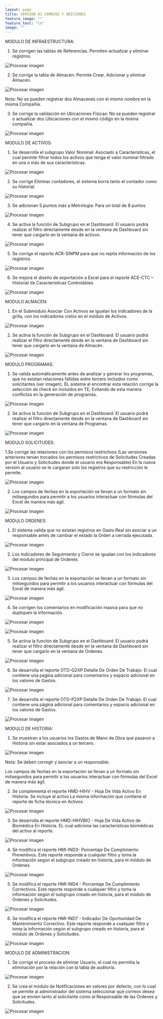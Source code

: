 ```yaml
---
layout: page
title: VERSION 81 CAMBIOS Y ADICIONES
feature_image: ""
feature_text: "\n"
image: ""
---
```

MODULO DE INFRAESTRUCTURA:

1. Se corrigen las tablas de Referencias. Permiten actualizar y eliminar registros.

![Procesar imagen](https://ayuda.winsoftware.com.co/assets/images/uploads/Referencias.png)

2. Se corrige la tabla de Almacén:  Permite Crear, Adicionar y eliminar Almacén.

![Procesar imagen](https://ayuda.winsoftware.com.co/assets/images/uploads/Almacen.png)

Nota: No se pueden registrar dos Almacenes con el mismo nombre en la misma Compañía.


3. Se corrige la validación en Ubicaciones Físicas: No se pueden registrar o actualizar dos Ubicaciones con el mismo código en la misma compañía.

![Procesar imagen](https://ayuda.winsoftware.com.co/assets/images/uploads/UbiFIsi.png)


MODULO DE ACTIVOS:

1. Se desarrolla el subgrupo Valor Nominal: Asociado a Características, el cual permite filtrar todos los activos que tenga el valor nominal filtrado en una o más de sus características.

![Procesar imagen](https://ayuda.winsoftware.com.co/assets/images/uploads/ValorNominal.png)

2. Se corrige Eliminar contadores, el sistema borra tanto el contador como su historial.

![Procesar imagen](https://ayuda.winsoftware.com.co/assets/images/uploads/DeleteCont.png)

3. Se adicionan 5 puntos más a Metrología: Para un total de 8 puntos

![Procesar imagen](https://ayuda.winsoftware.com.co/assets/images/uploads/AddMetrol.png)

4. Se activa la función de Subgrupo en el Dashboard: El usuario podrá realizar el filtro directamente desde en la ventana de Dashboard sin tener que cargarlo en la ventana de activos.

![Procesar imagen](https://ayuda.winsoftware.com.co/assets/images/uploads/DashAct.png)

5. Se corrige el reporte ACR-SINPM para que no repita información de los registros.

![Procesar imagen](https://ayuda.winsoftware.com.co/assets/images/uploads/RepACRSINPM.png)

6. Se mejora el diseño de exportación a Excel para el reporte ACE-CTC – Historial de Características Controlables.

![Procesar imagen](https://ayuda.winsoftware.com.co/assets/images/uploads/RepACECTC.png)


MODULO ALMACEN:

1. En el Submódulo Asociar Con Activos se igualan los indicadores de la grilla, con los indicadores vistos en el módulo de Activos.

![Procesar imagen](https://ayuda.winsoftware.com.co/assets/images/uploads/AsociarActivos.png)


 

2. Se activa la función de Subgrupo en el Dashboard: El usuario podrá realizar el filtro directamente desde en la ventana de Dashboard sin tener que cargarlo en la ventana de Almacén.

![Procesar imagen](https://ayuda.winsoftware.com.co/assets/images/uploads/DashAlmacen.png)


 



MODULO PROGRAMAS:

1. Se valida automáticamente antes de analizar y generar los programas, que no existan relaciones fallidas entre tercero incluidos como solicitantes (ver imagen). EL sistema al encontrar esta relación corrige la selección de check en incluidos en TE; Evitando de esta manera conflictos en la generación de programas.


 
![Procesar imagen](https://ayuda.winsoftware.com.co/assets/images/uploads/ProgError.png)




2. Se activa la función de Subgrupo en el Dashboard: El usuario podrá realizar el filtro directamente desde en la ventana de Dashboard sin tener que cargarlo en la ventana de Programas.


 
![Procesar imagen](https://ayuda.winsoftware.com.co/assets/images/uploads/DashProg.png)



MODULO SOLICITUDES:



1.Se corrige las relaciones con los permisos restrictivos (Las versiones anteriores tenían trocados los permisos restrictivos de Solicitudes Creadas por el Usuario y Solicitudes donde el usuario era Responsable)
En la nueva versión al usuario se le cargaran solo los registros que su restricción le permite.

![Procesar imagen](https://ayuda.winsoftware.com.co/assets/images/uploads/PermitSS.png)


 
2. Los campos de fechas en la exportación se llevan a un formato sin milisegundos para permitir a los usuarios interactuar con fórmulas del Excel de manera más ágil.

![Procesar imagen](https://ayuda.winsoftware.com.co/assets/images/uploads/ExportSS.png)



 





MODULO ORDENES:



1. El sistema valida que no existan registros en Gasto Real sin asociar a un responsable antes de cambiar el estado la Orden a cerrada ejecutada.

![Procesar imagen](https://ayuda.winsoftware.com.co/assets/images/uploads/ValidOT.png)


 





2. Los indicadores de Seguimiento y Cierre se igualan con los indicadores del modulo principal de Ordenes

![Procesar imagen](https://ayuda.winsoftware.com.co/assets/images/uploads/TraceCloseInd.png) 

 




3. Los campos de fechas en la exportación se llevan a un formato sin milisegundos para permitir a los usuarios interactuar con fórmulas del Excel de manera más ágil.

![Procesar imagen](https://ayuda.winsoftware.com.co/assets/images/uploads/ExportOT.png)



 











4. Se corrigen los comentarios en modificación masiva para que no dupliquen la información.

![Procesar imagen](https://ayuda.winsoftware.com.co/assets/images/uploads/ModComU.png) 


 
![Procesar imagen](https://ayuda.winsoftware.com.co/assets/images/uploads/ModComD.png)
 

5. Se activa la función de Subgrupo en el Dashboard: El usuario podrá realizar el filtro directamente desde en la ventana de Dashboard sin tener que cargarlo en la ventana de Ordenes.  

![Procesar imagen](https://ayuda.winsoftware.com.co/assets/images/uploads/DashOT.png)




6. Se desarrolla el reporte OTD-G2XP	Detalle De Orden De Trabajo: El cual contiene una pagina adicional para comentarios y espacio adicional en los valores de Gastos.

![Procesar imagen](https://ayuda.winsoftware.com.co/assets/images/uploads/RepOTD-G2XP.png)


 


7. Se desarrolla el reporte OTD-P2XP	Detalle De Orden De Trabajo: El cual contiene una página adicional para comentarios y espacio adicional en los valores de Gastos.

![Procesar imagen](https://ayuda.winsoftware.com.co/assets/images/uploads/RepOTD-P2XP.png)


 




MODULO DE HISTORIA:



1. Se muestran a los usuarios los Gastos de Mano de Obra que pasaron a Historia sin estar asociados a un tercero.

![Procesar imagen](https://ayuda.winsoftware.com.co/assets/images/uploads/GastRRespHI.png)


 

Nota: Se deben corregir y asociar a un responsable.

Los campos de fechas en la exportación se llevan a un formato sin milisegundos para permitir a los usuarios interactuar con fórmulas del Excel de manera más ágil.

 



2. Se complementa el reporte HMD-HIHV - Hoja De Vida Activo En Historia. Se incluye al activo
La misma información que contiene el reporte de ficha técnica en Activos.

![Procesar imagen](https://ayuda.winsoftware.com.co/assets/images/uploads/RepHMDHIHV.png)


 


3. Se desarrolla el reporte HMD-HIHVBIO - Hoja De Vida Activo de Biomédica En Historia. EL cual adiciona las características biomédicas del activo al reporte.

![Procesar imagen](https://ayuda.winsoftware.com.co/assets/images/uploads/RepHMDHIHVBIO.png)


 

4. Se modifica el reporte HMI-IND3- Porcentaje De Cumplimiento Preventivos. Este reporte responde a cualquier filtro y toma la información según el subgrupo creado en historia, para el módulo de Ordenes.

![Procesar imagen](https://ayuda.winsoftware.com.co/assets/images/uploads/RepHMIIND3.png)

 

5. Se modifica el reporte HMI-IND4 - Porcentaje De Cumplimiento Correctivos. Este reporte responde a cualquier filtro y toma la información según el subgrupo creado en historia, para el módulo de Ordenes y Solicitudes.

![Procesar imagen](https://ayuda.winsoftware.com.co/assets/images/uploads/RepHMIIND4.png)

 

6. Se modifica el reporte HMI-IND7 - Indicador De Oportunidad De Mantenimiento Correctivo. Este reporte responde a cualquier filtro y toma la información según el subgrupo creado en historia, para el módulo de Ordenes y Solicitudes.

![Procesar imagen](https://ayuda.winsoftware.com.co/assets/images/uploads/RepHMIIND7.png)


 




MODULO DE ADMINISTRACION:



1. Se corrige el proceso de eliminar Usuario, el cual no permitía la eliminación por la relación con la tabla de auditoría.

![Procesar imagen](https://ayuda.winsoftware.com.co/assets/images/uploads/DeleteUser.png) 


 


2. Se crea el módulo de Notificaciones en valores por defecto, con lo cual se permite al administrador del sistema seleccionar que correos desea que se envíen tanto al solicitante como al Responsable de las Ordenes y Solicitudes. 

![Procesar imagen](https://ayuda.winsoftware.com.co/assets/images/uploads/Notificaciones.png)


 

